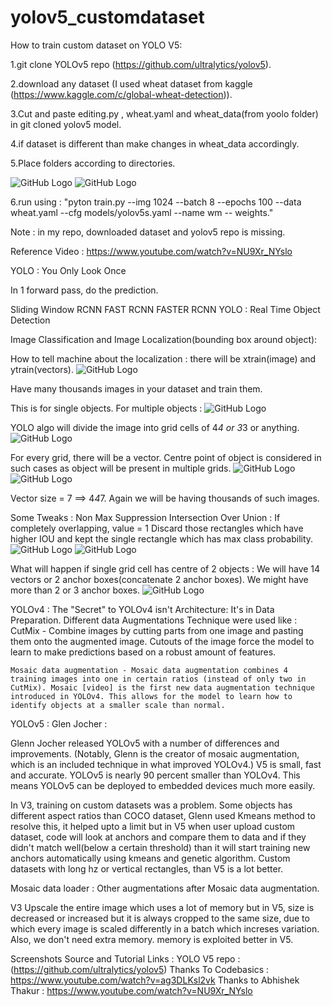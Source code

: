 # yolov5_customdataset

How to train custom dataset on YOLO V5:

1.git clone YOLOv5 repo (https://github.com/ultralytics/yolov5).

2.download any dataset (I used wheat dataset from kaggle (https://www.kaggle.com/c/global-wheat-detection)).

3.Cut and paste editing.py , wheat.yaml and wheat_data(from yoolo folder) in git cloned yolov5 model. 

4.if dataset is different than make changes in wheat_data accordingly.

5.Place folders according to directories.

![GitHub Logo](images/11.png)
![GitHub Logo](images/12.png)

6.run using : "pyton train.py --img 1024 --batch 8 --epochs 100 --data wheat.yaml --cfg models/yolov5s.yaml --name wm -- weights."

Note : in my repo, downloaded dataset and yolov5 repo is missing.

Reference Video : https://www.youtube.com/watch?v=NU9Xr_NYslo






YOLO : You Only Look Once

In 1 forward pass, do the prediction.

Sliding Window
RCNN
FAST RCNN
FASTER RCNN
YOLO : Real Time Object Detection


Image Classification and Image Localization(bounding box around object):

How to tell machine about the localization : there will be xtrain(image) and ytrain(vectors).
![GitHub Logo](images/1.png)


Have many thousands images in your dataset and train them.

This is for single objects. For multiple objects :
![GitHub Logo](images/2.png)


YOLO algo will divide the image into grid cells of 4*4 or 3*3 or anything.
![GitHub Logo](images/3.png)

For every grid, there will be a vector.
Centre point of object is considered in such cases as object will be present in multiple grids.
![GitHub Logo](images/4.png)
![GitHub Logo](images/5.png)


Vector size = 7 ==> 4*4*7.
Again we will be having thousands of such images.

Some Tweaks : Non Max Suppression
Intersection Over Union :
If completely overlapping, value = 1
Discard those rectangles which have higher IOU and kept the single rectangle which has max class probability.
![GitHub Logo](images/6.png)
![GitHub Logo](images/7.png)

What will happen if single grid cell has centre of 2 objects :
We will have 14 vectors or 2 anchor boxes(concatenate 2 anchor boxes). We might have more than 2 or 3 anchor boxes.
![GitHub Logo](images/8.png)

YOLOv4 :
The "Secret" to YOLOv4 isn't Architecture: It's in Data Preparation.
Different data Augmentations Technique  were used like :
    CutMix - Combine images by cutting parts from one image and pasting them onto the augmented image. Cutouts of the image force the model to learn to make predictions based on a robust amount of features.

    Mosaic data augmentation - Mosaic data augmentation combines 4 training images into one in certain ratios (instead of only two in CutMix). Mosaic [video] is the first new data augmentation technique introduced in YOLOv4. This allows for the model to learn how to identify objects at a smaller scale than normal.

YOLOv5 :
Glen Jocher : 

Glenn Jocher released YOLOv5 with a number of differences and improvements. (Notably, Glenn is the creator of mosaic augmentation, which is an included technique in what improved YOLOv4.)
V5 is small, fast and accurate.
 YOLOv5 is nearly 90 percent smaller than YOLOv4. This means YOLOv5 can be deployed to embedded devices much more easily.

In V3, training on custom datasets was a problem. Some objects has different aspect ratios than COCO dataset, Glenn used Kmeans method to resolve this, it helped upto a limit but in V5
when user upload custom dataset, code will look at anchors and compare them to data and if they didn't match well(below a certain threshold) than it will start training new anchors automatically using kmeans and genetic algorithm.
Custom datasets with long hz or vertical rectangles, than V5 is a lot better.

Mosaic data loader : Other augmentations after Mosaic data augmentation.

V3 Upscale the entire image which uses a lot of memory but in V5, size is decreased or increased but it is always cropped to the same size, due to which every image is scaled differently in a batch which increses variation. Also, we don't need extra memory. memory is exploited better in V5.


Screenshots Source and Tutorial Links :
YOLO V5 repo : (https://github.com/ultralytics/yolov5)
Thanks To Codebasics : https://www.youtube.com/watch?v=ag3DLKsl2vk
Thanks to Abhishek Thakur : https://www.youtube.com/watch?v=NU9Xr_NYslo